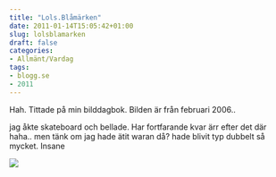 ```yaml
---
title: "Lols.Blåmärken"
date: 2011-01-14T15:05:42+01:00
slug: lolsblamarken
draft: false
categories:
- Allmänt/Vardag
tags:
- blogg.se
- 2011
---
```

Hah. Tittade på min bilddagbok. Bilden är från februari 2006..  
  
  
jag åkte skateboard och bellade. Har fortfarande kvar ärr efter det där haha.. men tänk om jag hade ätit waran då? hade blivit typ dubbelt så mycket. Insane  
  
![](/assets/images/blogg.se/klant_127207336.jpg)